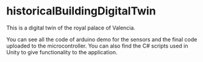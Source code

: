 # historicalBuildingDigitalTwin
This is a digital twin of the royal palace of Valencia.

You can see all the code of arduino demo for the sensors and the final code uploaded to the microcontroller.
You can also find the C# scripts used in Unity to give functionality to the application.
